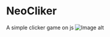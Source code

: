 # NeoCliker
A simple clicker game on js
![Image alt](https://github.com/NeonMurdered/NeoCliker/raw/master/image/intro.png)

